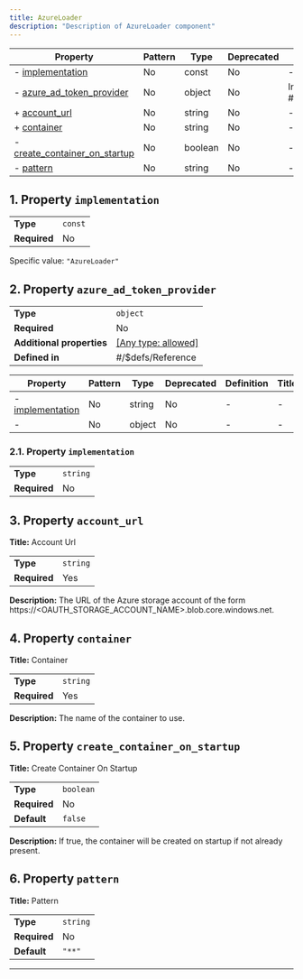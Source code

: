 ```yaml
---
title: AzureLoader
description: "Description of AzureLoader component"
---
```


| Property                                                       | Pattern | Type    | Deprecated | Definition           | Title/Description           |
| -------------------------------------------------------------- | ------- | ------- | ---------- | -------------------- | --------------------------- |
| - [implementation](#implementation )                           | No      | const   | No         | -                    | -                           |
| - [azure_ad_token_provider](#azure_ad_token_provider )         | No      | object  | No         | In #/$defs/Reference | -                           |
| + [account_url](#account_url )                                 | No      | string  | No         | -                    | Account Url                 |
| + [container](#container )                                     | No      | string  | No         | -                    | Container                   |
| - [create_container_on_startup](#create_container_on_startup ) | No      | boolean | No         | -                    | Create Container On Startup |
| - [pattern](#pattern )                                         | No      | string  | No         | -                    | Pattern                     |

## <a name="implementation"></a>1. Property `implementation`

|              |         |
| ------------ | ------- |
| **Type**     | `const` |
| **Required** | No      |

Specific value: `"AzureLoader"`

## <a name="azure_ad_token_provider"></a>2. Property `azure_ad_token_provider`

|                           |                                                                           |
| ------------------------- | ------------------------------------------------------------------------- |
| **Type**                  | `object`                                                                  |
| **Required**              | No                                                                        |
| **Additional properties** | [[Any type: allowed]](# "Additional Properties of any type are allowed.") |
| **Defined in**            | #/$defs/Reference                                                         |

| Property                                                     | Pattern | Type   | Deprecated | Definition | Title/Description |
| ------------------------------------------------------------ | ------- | ------ | ---------- | ---------- | ----------------- |
| - [implementation](#azure_ad_token_provider_implementation ) | No      | string | No         | -          | -                 |
| - [](#azure_ad_token_provider_additionalProperties )         | No      | object | No         | -          | -                 |

### <a name="azure_ad_token_provider_implementation"></a>2.1. Property `implementation`

|              |          |
| ------------ | -------- |
| **Type**     | `string` |
| **Required** | No       |

## <a name="account_url"></a>3. Property `account_url`

**Title:** Account Url

|              |          |
| ------------ | -------- |
| **Type**     | `string` |
| **Required** | Yes      |

**Description:** The URL of the Azure storage account of the form https://<OAUTH_STORAGE_ACCOUNT_NAME>.blob.core.windows.net.

## <a name="container"></a>4. Property `container`

**Title:** Container

|              |          |
| ------------ | -------- |
| **Type**     | `string` |
| **Required** | Yes      |

**Description:** The name of the container to use.

## <a name="create_container_on_startup"></a>5. Property `create_container_on_startup`

**Title:** Create Container On Startup

|              |           |
| ------------ | --------- |
| **Type**     | `boolean` |
| **Required** | No        |
| **Default**  | `false`   |

**Description:** If true, the container will be created on startup if not already present.

## <a name="pattern"></a>6. Property `pattern`

**Title:** Pattern

|              |          |
| ------------ | -------- |
| **Type**     | `string` |
| **Required** | No       |
| **Default**  | `"**"`   |

----------------------------------------------------------------------------------------------------------------------------
